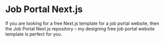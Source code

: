 # Job Portal Next.js

If you are looking for a free Next.js template for a job portal website, then the Job Portal Next.js repository – my designing free job portal website template is perfect for you.
